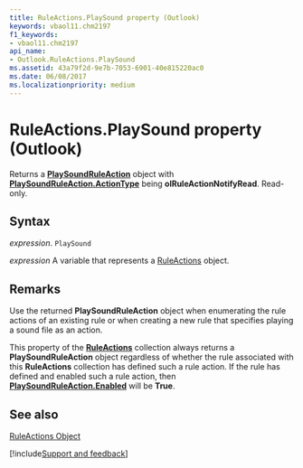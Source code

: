 ```yaml
---
title: RuleActions.PlaySound property (Outlook)
keywords: vbaol11.chm2197
f1_keywords:
- vbaol11.chm2197
api_name:
- Outlook.RuleActions.PlaySound
ms.assetid: 43a79f2d-9e7b-7053-6901-40e815220ac0
ms.date: 06/08/2017
ms.localizationpriority: medium
---
```



# RuleActions.PlaySound property (Outlook)

Returns a **[PlaySoundRuleAction](Outlook.PlaySoundRuleAction.md)** object with **[PlaySoundRuleAction.ActionType](Outlook.PlaySoundRuleAction.ActionType.md)** being **olRuleActionNotifyRead**. Read-only.


## Syntax

_expression_. `PlaySound`

_expression_ A variable that represents a [RuleActions](Outlook.RuleActions.md) object.


## Remarks

Use the returned **PlaySoundRuleAction** object when enumerating the rule actions of an existing rule or when creating a new rule that specifies playing a sound file as an action.

This property of the **[RuleActions](Outlook.RuleActions.md)** collection always returns a **PlaySoundRuleAction** object regardless of whether the rule associated with this **RuleActions** collection has defined such a rule action. If the rule has defined and enabled such a rule action, then **[PlaySoundRuleAction.Enabled](Outlook.PlaySoundRuleAction.Enabled.md)** will be **True**.


## See also


[RuleActions Object](Outlook.RuleActions.md)

[!include[Support and feedback](~/includes/feedback-boilerplate.md)]